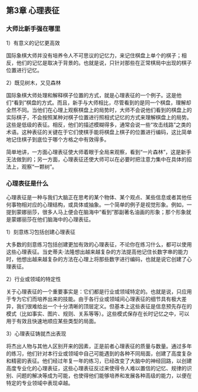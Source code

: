 ## 第3章 心理表征

### 大师比新手强在哪里

1）有意义的记忆更高效

国际象棋大师并没有培养令人不可思议的记忆力，来记住棋盘上单个的棋子；相反，他们的记忆是取决于背景的。也就是说，只针对那些在正常棋局中出现的棋子位置进行记忆。

2）既见树木，又见森林

国际象棋大师处理和解释棋子位置的方式，就是心理表征的一个例子。这是他们“看到”棋盘的方式。而且，新手与大师相比，尽管看到的是同一个棋盘，理解却全然不同。当他们在心理上观察棋盘上的局势时，大师不会说他们看到的棋盘上的实际棋子，不会按照某种对棋子位置进行照相式记忆的方式来理解棋盘上的局势。这些是低级的表征。相反，他们的描述模糊得多，通常会说一些“攻击线路”之类的术语。这种表征的关键在于它们使棋手能将棋盘上棋子的位置进行编码，这比简单地记住棋子到底位于哪个方格之中有效得多。

简单地讲，一方面心理表征使大师着眼于全局来观察，看到“一片森林”，这是新手无法做到的；另一方面，心理表征还使大师可以在必要时把注意力集中在具体的招法上，观察“一颗树”。

### 心理表征是什么

心理表征是一种与我们大脑正在思考的某个物体、某个观点、某些信息或者其他任何事物相对应的心理结构，或具体或抽象。一个简单的例子是视觉形象。例如，一提到蒙娜丽莎，很多人马上便会在脑海中“看到”那副著名油画的形象；那个形象就是蒙娜丽莎在他们脑海中的心理表征。

1）刻意练习包括创建心理表征

大多数的刻意练习包括创建更加有效的心理表征，不论你在练习什么，都可以使用这些心理表征。当史蒂夫·法隆想出越来越复杂的方法提高他记住长数字串的能力时，他想出越来越复杂的方法在心理上将那些数字进行编码，也就是说它创建了心理表征。

2）行业或领域的特定性

关于心理表征的一个重要事实是：它们都是行业或领域特定的。也就是说，只应用于专为它们而培养出来的技能。由于各行业或领域间心理表征的细节具有极大差异，我们很难给出一个十分清晰的顶层定义。但基本上这些表征是信息预先存在的模式（比如事实、图片、规则、关系等等）。这些模式保存在长时记忆之中，可以用于有效且快速地顺应某些类型的局面。

3）心理表征铸就杰出表现

将杰出人物与其他人区别开来的因素，正是前者心理表征的质量与数量。通过多年的练习，他们针对本行业或领域中自己可能遇到的各种不同局面，创建了高度复杂和精密的表征。他们经过年复一年的练习，已经改变了大脑中的神经回路，以创建高度专业化的心理表征，这些心理表征反过来使得令人难以置信的记忆、规律的识别、问题的解决等成为可能，也使得他们能够培养和发展各种高级的能力，以便在特定的专业领域中表现卓越。
